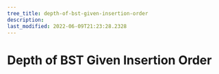 ```yaml
---
tree_title: depth-of-bst-given-insertion-order
description: 
last_modified: 2022-06-09T21:23:28.2328
---
```


# Depth of BST Given Insertion Order
